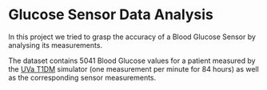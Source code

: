 # Glucose Sensor Data Analysis
In this project we tried to grasp the accuracy of a Blood Glucose Sensor by analysing its measurements.

The dataset contains 5041 Blood Glucose values for a patient measured by the [UVa T1DM](https://pubmed.ncbi.nlm.nih.gov/24876534/) simulator (one measurement per minute for 84 hours) as well as the corresponding sensor measurements.
